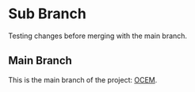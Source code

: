 # Sub Branch 
Testing changes before merging with the main branch.

## Main Branch
This is the main branch of the project: [OCEM](https://github.com/FarhanAlam-Official/Oxford-College-Website).


